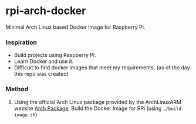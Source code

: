 # rpi-arch-docker
Minimal Arch Linux based Docker image for Raspberry Pi.

### Inspiration
* Build projects using Raspberry Pi.
* Learn Docker and use it.
* Difficult to find docker images that meet my requirements. (as of the day this repo was created)

### Method
1. Using the official Arch Linux package provided by the ArchLinuxARM website [Arch Package](https://archlinuxarm.org/os/ArchLinuxARM-rpi-latest.tar.gz), Build the Docker Image for RPi (using `./build-image.sh`)



